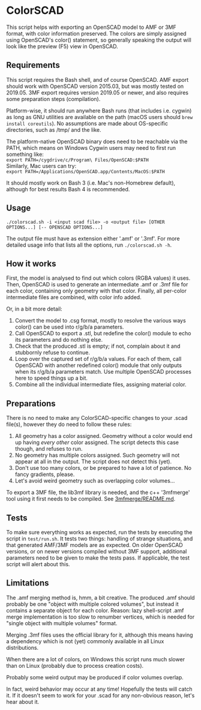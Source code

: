 ColorSCAD
=========

This script helps with exporting an OpenSCAD model to AMF or 3MF format, with color information preserved.
The colors are simply assigned using OpenSCAD's color() statement, so generally speaking the output will look like the
preview (F5) view in OpenSCAD.

Requirements
------------

This script requires the Bash shell, and of course OpenSCAD.
AMF export should work with OpenSCAD version 2015.03, but was mostly tested on 2019.05.
3MF export requires version 2019.05 or newer, and also requires some preparation steps (compilation).

Platform-wise, it should run anywhere Bash runs (that includes i.e. cygwin) as long as GNU utilities are available on the path (macOS users should `brew install coreutils`).
No assumptions are made about OS-specific directories, such as /tmp/ and the like.

The platform-native OpenSCAD binary does need to be reachable via the PATH,
which means on Windows Cygwin users may need to first run something like:<br>
```export PATH=/cygdrive/c/Program\ Files/OpenSCAD:$PATH```<br>
Similarly, Mac users can try:<br>
```export PATH=/Applications/OpenSCAD.app/Contents/MacOS:$PATH```

It should mostly work on Bash 3 (i.e. Mac's non-Homebrew default), although for best results Bash 4 is recommended.

Usage
-----

```./colorscad.sh -i <input scad file> -o <output file> [OTHER OPTIONS...] [-- OPENSCAD OPTIONS...]```

The output file must have as extension either '.amf' or '.3mf'.
For more detailed usage info that lists all the options, run `./colorscad.sh -h`.

How it works
------------

First, the model is analysed to find out which colors (RGBA values) it uses.
Then, OpenSCAD is used to generate an intermediate .amf or .3mf file for each color,
containing only geometry with that color.
Finally, all per-color intermediate files are combined, with color info added.

Or, in a bit more detail:
1) Convert the model to .csg format, mostly to resolve the various ways color() can be used into r/g/b/a parameters.
2) Call OpenSCAD to export a .stl, but redefine the color() module to echo its parameters and do nothing else.
3) Check that the produced .stl is empty; if not, complain about it and stubbornly refuse to continue.
4) Loop over the captured set of r/g/b/a values. For each of them, call OpenSCAD with another redefined color() module
   that only outputs when its r/g/b/a parameters match. Use multiple OpenSCAD processes here to speed things up a bit.
5) Combine all the individual intermediate files, assigning material color.

Preparations
------------

There is no need to make any ColorSCAD-specific changes to your .scad file(s), however they do need to follow these rules:
1) All geometry has a color assigned.
   Geometry without a color would end up having *every other* color assigned. The script detects this case though, and refuses to run.
2) No geometry has multiple colors assigned.
   Such geometry will not appear at all in the output. The script does not detect this (yet).
3) Don't use too many colors, or be prepared to have a lot of patience.
   No fancy gradients, please.
4) Let's avoid weird geometry such as overlapping color volumes...

To export a 3MF file, the lib3mf library is needed, and the c++ '3mfmerge' tool using it first needs to be compiled.
See [3mfmerge/README.md](3mfmerge/README.md).

Tests
-----

To make sure everything works as expected, run the tests by executing the script in `test/run.sh`.
It tests two things: handling of strange situations, and that generated AMF/3MF models are as expected.
On older OpenSCAD versions, or on newer versions compiled without 3MF support,
additional parameters need to be given to make the tests pass.
If applicable, the test script will alert about this.

Limitations
-----------

The .amf merging method is, hmm, a bit creative. The produced .amf should probably be one "object with multiple colored
volumes", but instead it contains a separate object for each color. Reason: lazy shell-script .amf merge
implementation is too slow to renumber vertices, which is needed for "single object with multiple volumes" format.

Merging .3mf files uses the official library for it,
although this means having a dependency which is not (yet) commonly available in all Linux distributions.

When there are a lot of colors, on Windows this script runs much slower than on Linux
(probably due to process creation costs).

Probably some weird output may be produced if color volumes overlap.

In fact, weird behavior may occur at any time! Hopefully the tests will catch it.
If it doesn't seem to work for your .scad for any non-obvious reason, let's hear about it.
